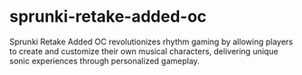 # sprunki-retake-added-oc
Sprunki Retake Added OC revolutionizes rhythm gaming by allowing players to create and customize their own musical characters, delivering unique sonic experiences through personalized gameplay.
